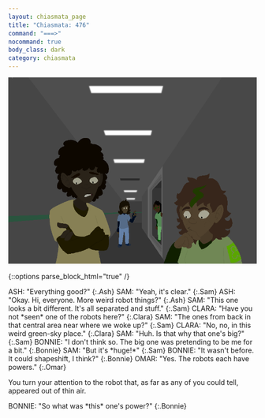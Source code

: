 ```yaml
---
layout: chiasmata_page
title: "Chiasmata: 476"
command: "===>"
nocommand: true
body_class: dark
category: chiasmata
---
```


![476](/chiasmata/images/narrative/474.png)

{::options parse_block_html="true" /}
<div class="dialogue">
ASH: "Everything good?" 
{:.Ash}
SAM: "Yeah, it's clear." 
{:.Sam}
ASH: "Okay. Hi, everyone. More weird robot things?" 
{:.Ash}
SAM: "This one looks a bit different. It's all separated and stuff." 
{:.Sam}
CLARA: "Have you not *seen* one of the robots here?" 
{:.Clara}
SAM: "The ones from back in that central area near where we woke up?" 
{:.Sam}
CLARA: "No, no, in this weird green-sky place." 
{:.Clara}
SAM: "Huh. Is that why that one's big?" 
{:.Sam}
BONNIE: "I don't think so. The big one was pretending to be me for a bit." 
{:.Bonnie}
SAM: "But it's *huge!*" 
{:.Sam}
BONNIE: "It wasn't before. It could shapeshift, I think?" 
{:.Bonnie}
OMAR: "Yes. The robots each have powers." 
{:.Omar}
</div>

You turn your attention to the robot that, as far as any of you could tell, appeared out of thin air.

<div class="dialogue">
BONNIE: "So what was *this* one's power?" 
{:.Bonnie}
</div>
